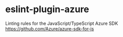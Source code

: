 # eslint-plugin-azure
Linting rules for the JavaScript/TypeScript Azure SDK https://github.com/Azure/azure-sdk-for-js
